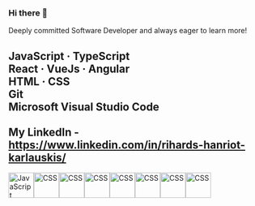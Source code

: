 ### Hi there 👋
Deeply committed Software Developer and always eager to learn more!

 JavaScript · TypeScript 
 <br />
 React · VueJs · Angular
 <br />
 HTML · CSS  
 Git 
 <br />
 Microsoft Visual Studio Code
<br /> <br />
My LinkedIn - https://www.linkedin.com/in/rihards-hanriot-karlauskis/
---
<div style="display: flex">
<img src="https://cdn.worldvectorlogo.com/logos/html-1.svg" alt="JavaScript" width="50" height="50"/> 
<img src="https://cdn.worldvectorlogo.com/logos/css-3.svg" alt="CSS" width="50" height="50"/>
<img src="https://cdn.worldvectorlogo.com/logos/typescript.svg" alt="CSS" width="50" height="50"/>
<img src="https://cdn.worldvectorlogo.com/logos/react-2.svg" alt="CSS" width="50" height="50"/>
<img src="https://cdn.worldvectorlogo.com/logos/redux.svg" alt="CSS" width="50" height="50"/>
<img src="https://cdn.worldvectorlogo.com/logos/vue-9.svg" alt="CSS" width="50" height="50"/>
<img src="https://cdn.worldvectorlogo.com/logos/angular-icon-1.svg" alt="CSS" width="50" height="50"/>
  <img src="https://pinia.vuejs.org/logo.svg" alt="CSS" width="50" height="50"/>
</div>
